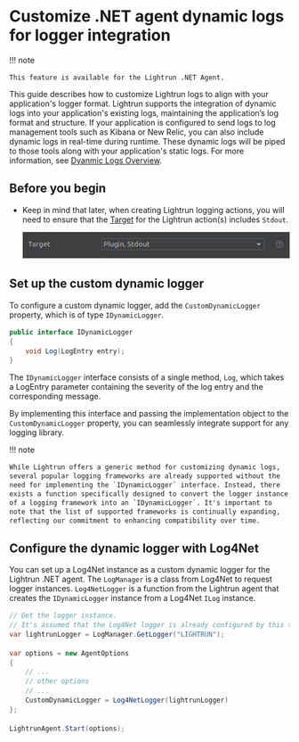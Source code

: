 # Customize .NET agent dynamic logs for logger integration

!!! note

    This feature is available for the Lightrun .NET Agent.

This guide describes how to customize Lightrun logs to align with your application's logger format. Lightrun supports the integration of dynamic logs into your application's existing logs, maintaining the application’s log format and structure. If your application is configured to send logs to log management tools such as Kibana or New Relic, you can also include dynamic logs in real-time during runtime. These dynamic logs will be piped to those tools along with your application's static logs. For more information, see [Dyanmic Logs Overview](https://docs.lightrun.com/actions/dynamic-logs/).

## Before you begin

- Keep in mind that later, when creating Lightrun logging actions, you will need to ensure that the [Target](https://docs.lightrun.com/actions/output-routing/) for the Lightrun action(s) includes `Stdout`.

    ![Source Stdout --half](../assets/images/stdout-target.png)

## Set up the custom dynamic logger

To configure a custom dynamic logger, add the `CustomDynamicLogger` property, which is of type `IDynamicLogger`.

```csharp
public interface IDynamicLogger
{
    void Log(LogEntry entry);
}
```

The `IDynamicLogger` interface consists of a single method, `Log`, which takes a LogEntry parameter containing the severity of the log entry and the corresponding message.

By implementing this interface and passing the implementation object to the `CustomDynamicLogger` property, you can seamlessly integrate support for any logging library.

!!! note

    While Lightrun offers a generic method for customizing dynamic logs, several popular logging frameworks are already supported without the need for implementing the `IDynamicLogger` interface. Instead, there exists a function specifically designed to convert the logger instance of a logging framework into an `IDynamicLogger`. It's important to note that the list of supported frameworks is continually expanding, reflecting our commitment to enhancing compatibility over time.

## Configure the dynamic logger with Log4Net

You can set up a Log4Net instance as a custom dynamic logger for the Lightrun .NET agent. The `LogManager` is a class from Log4Net to request logger instances. `Log4NetLogger` is a function from the Lightrun agent that creates the `IDynamicLogger` instance from a Log4Net `ILog` instance.

```csharp
// Get the logger instance.
// It's assumed that the Log4Net logger is already configured by this time.
var lightrunLogger = LogManager.GetLogger("LIGHTRUN");

var options = new AgentOptions
{
    // ...
    // other options
    // ...
    CustomDynamicLogger = Log4NetLogger(lightrunLogger)
};

LightrunAgent.Start(options);
```
